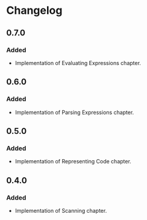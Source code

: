 # Changelog

## 0.7.0

### Added
- Implementation of Evaluating Expressions chapter.
 
## 0.6.0

### Added
- Implementation of Parsing Expressions chapter.
 
## 0.5.0

### Added
 - Implementation of Representing Code chapter.

## 0.4.0

### Added
 - Implementation of Scanning chapter.
